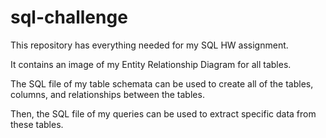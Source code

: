 # sql-challenge

This repository has everything needed for my SQL HW assignment. 


It contains an image of my Entity Relationship Diagram for all tables. 

The SQL file of my table schemata can be used to create all of the tables, columns, and relationships between the tables.    

Then, the SQL file of my queries can be used to extract specific data from these tables.  
